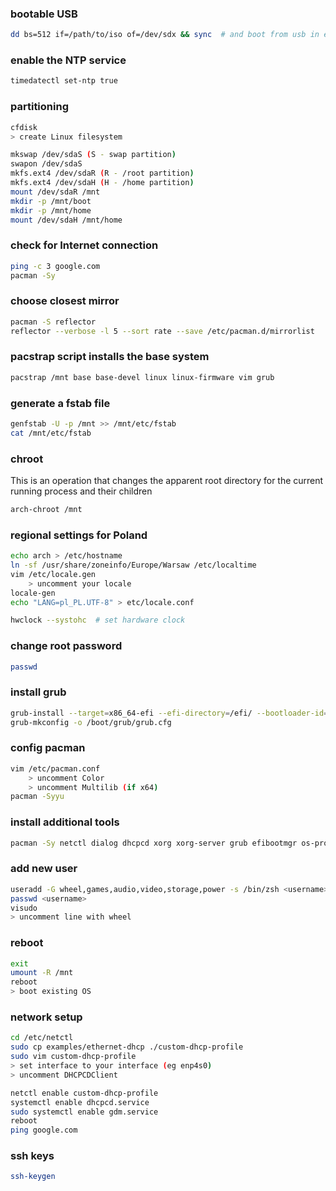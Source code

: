 ### bootable USB 
```bash
dd bs=512 if=/path/to/iso of=/dev/sdx && sync  # and boot from usb in efi mode
```

### enable the NTP service
```bash
timedatectl set-ntp true
```

### partitioning 
```bash
cfdisk
> create Linux filesystem
```

```bash    
mkswap /dev/sdaS (S - swap partition)
swapon /dev/sdaS
mkfs.ext4 /dev/sdaR (R - /root partition)
mkfs.ext4 /dev/sdaH (H - /home partition)
mount /dev/sdaR /mnt
mkdir -p /mnt/boot
mkdir -p /mnt/home
mount /dev/sdaH /mnt/home
```

### check for Internet connection
```bash
ping -c 3 google.com
pacman -Sy
```
 
### choose closest mirror
```bash
pacman -S reflector     
reflector --verbose -l 5 --sort rate --save /etc/pacman.d/mirrorlist
```

### pacstrap script installs the base system
```bash
pacstrap /mnt base base-devel linux linux-firmware vim grub
```

### generate a fstab file
```bash
genfstab -U -p /mnt >> /mnt/etc/fstab
cat /mnt/etc/fstab
```

### chroot 
This is an operation that changes the apparent root directory for the current running process and their children
```bash
arch-chroot /mnt
```

### regional settings for Poland
```bash
echo arch > /etc/hostname
ln -sf /usr/share/zoneinfo/Europe/Warsaw /etc/localtime
vim /etc/locale.gen
    > uncomment your locale
locale-gen
echo "LANG=pl_PL.UTF-8" > etc/locale.conf

hwclock --systohc  # set hardware clock
```

### change root password
```bash
passwd
```

### install grub
```bash
grub-install --target=x86_64-efi --efi-directory=/efi/ --bootloader-id=GRUB
grub-mkconfig -o /boot/grub/grub.cfg
```

### config pacman
```bash
vim /etc/pacman.conf
    > uncomment Color
    > uncomment Multilib (if x64)
pacman -Syyu
```

### install additional tools
```bash
pacman -Sy netctl dialog dhcpcd xorg xorg-server grub efibootmgr os-prober gnome gnome-tweaks gnome-calendar terminus-font neofetch zsh git sudo audacious openssh
```

### add new user
```bash
useradd -G wheel,games,audio,video,storage,power -s /bin/zsh <username>
passwd <username>
visudo
> uncomment line with wheel
```

### reboot
```bash
exit
umount -R /mnt
reboot
> boot existing OS
```

### network setup
```bash
cd /etc/netctl
sudo cp examples/ethernet-dhcp ./custom-dhcp-profile
sudo vim custom-dhcp-profile
> set interface to your interface (eg enp4s0)
> uncomment DHCPCDClient

netctl enable custom-dhcp-profile
systemctl enable dhcpcd.service
sudo systemctl enable gdm.service
reboot
ping google.com
```

### ssh keys
```bash
ssh-keygen
```
